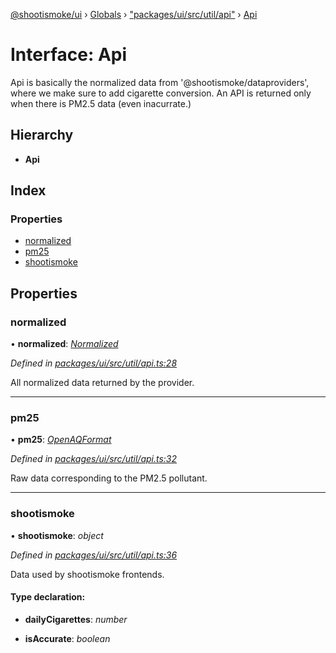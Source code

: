 [@shootismoke/ui](../README.md) › [Globals](../globals.md) › ["packages/ui/src/util/api"](../modules/_packages_ui_src_util_api_.md) › [Api](_packages_ui_src_util_api_.api.md)

# Interface: Api

Api is basically the normalized data from '@shootismoke/dataproviders',
where we make sure to add cigarette conversion. An API is returned only when
there is PM2.5 data (even inacurrate.)

## Hierarchy

* **Api**

## Index

### Properties

* [normalized](_packages_ui_src_util_api_.api.md#normalized)
* [pm25](_packages_ui_src_util_api_.api.md#pm25)
* [shootismoke](_packages_ui_src_util_api_.api.md#shootismoke)

## Properties

###  normalized

• **normalized**: *[Normalized](../modules/_packages_dataproviders_src_types_.md#normalized)*

*Defined in [packages/ui/src/util/api.ts:28](https://github.com/shootismoke/common/blob/af8195a/packages/ui/src/util/api.ts#L28)*

All normalized data returned by the provider.

___

###  pm25

• **pm25**: *[OpenAQFormat](../modules/_packages_dataproviders_src_util_openaq_.md#openaqformat)*

*Defined in [packages/ui/src/util/api.ts:32](https://github.com/shootismoke/common/blob/af8195a/packages/ui/src/util/api.ts#L32)*

Raw data corresponding to the PM2.5 pollutant.

___

###  shootismoke

• **shootismoke**: *object*

*Defined in [packages/ui/src/util/api.ts:36](https://github.com/shootismoke/common/blob/af8195a/packages/ui/src/util/api.ts#L36)*

Data used by shootismoke frontends.

#### Type declaration:

* **dailyCigarettes**: *number*

* **isAccurate**: *boolean*
